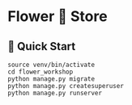 # Flower 💐 Store 
## 🚀 Quick Start
```shell
source venv/bin/activate
cd flower_workshop
python manage.py migrate
python manage.py createsuperuser
python manage.py runserver
```